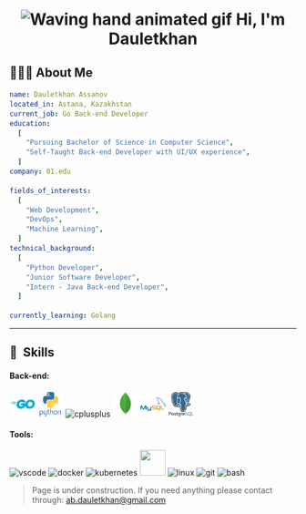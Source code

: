 <h1 align="center"> <img src="https://raw.githubusercontent.com/nixin72/nixin72/master/wave.gif" 
         alt="Waving hand animated gif"
         height="43"
         width="43" /> Hi, I'm Dauletkhan</h1>


<h2> 👨🏻‍💻 About Me</h2>

```yaml
name: Dauletkhan Assanov
located_in: Astana, Kazakhstan
current_job: Go Back-end Developer
education:
  [
    "Pursuing Bachelor of Science in Computer Science",
    "Self-Taught Back-end Developer with UI/UX experience",
  ]
company: 01.edu

fields_of_interests:
  [
    "Web Development",
    "DevOps",
    "Machine Learning",
  ]
technical_background:
  [
    "Python Developer",
    "Junior Software Developer",
    "Intern - Java Back-end Developer",
  ]
  
currently_learning: Golang
```
  
---  
  
<h2> 🚀 &nbsp;Skills</h2>
<h4>Back-end:</h4>
<p align="left" class="languages frameworks">
 <img src="https://raw.githubusercontent.com/devicons/devicon/master/icons/go/go-original-wordmark.svg" alt="python" width="45" height="45"/>
 <img src="https://raw.githubusercontent.com/devicons/devicon/master/icons/python/python-original-wordmark.svg" alt="python" width="45" height="45"/>
 <img src="https://cdn.jsdelivr.net/gh/devicons/devicon/icons/cplusplus/cplusplus-original.svg" alt="cplusplus" width="45" height="45"/>
 <img src="https://raw.githubusercontent.com/devicons/devicon/master/icons/mongodb/mongodb-original.svg" alt="mongodb" width="45" height="45" />
 <img src="https://raw.githubusercontent.com/devicons/devicon/master/icons/mysql/mysql-original-wordmark.svg" alt="mysql" width="45" height="45" />
 <img src="https://raw.githubusercontent.com/devicons/devicon/master/icons/postgresql/postgresql-original-wordmark.svg" alt="postgresql" width="45" height="45" />
</p>
<h4>Tools:</h4>
<p align="left" class="tools">
 <img src="https://cdn.jsdelivr.net/gh/devicons/devicon/icons/vscode/vscode-original.svg" alt="vscode" width="45" height="45"/>
 <img src="https://cdn.jsdelivr.net/gh/devicons/devicon/icons/docker/docker-original.svg" alt="docker" width="45" height="45"/>
 <img src="https://cdn.jsdelivr.net/gh/devicons/devicon/icons/kubernetes/kubernetes-plain.svg" alt="kubernetes" width="45" height="45"/>
 <img src="https://cdn.jsdelivr.net/gh/devicons/devicon/icons/amazonwebservices/amazonwebservices-plain-wordmark.svg" width="45" height="45"/>
 <img src="https://cdn.jsdelivr.net/gh/devicons/devicon/icons/linux/linux-original.svg" alt="linux" width="45" height="45"/>       
 <img src="https://cdn.jsdelivr.net/gh/devicons/devicon/icons/git/git-original.svg" alt="git" width="45" height="45"/>
 <img src="https://cdn.jsdelivr.net/gh/devicons/devicon/icons/bash/bash-original.svg" alt="bash" width="45" height="45"/>
</p>
<!-- <h4>Front-end:</h4>
<p align="left" class="languages">
 <img src="https://raw.githubusercontent.com/devicons/devicon/master/icons/javascript/javascript-original.svg" alt="javascript" width="45" height="45" />
 <img src="https://raw.githubusercontent.com/devicons/devicon/master/icons/react/react-original-wordmark.svg" alt="react" width="45" height="45" />
 <img src="https://cdn.jsdelivr.net/gh/devicons/devicon/icons/vuejs/vuejs-original-wordmark.svg" alt="VueJS" width="45" height="45"/>
 <img src="https://cdn.jsdelivr.net/gh/devicons/devicon/icons/html5/html5-original.svg" alt="html" width="45" height="45"/>
 <img src="https://raw.githubusercontent.com/devicons/devicon/master/icons/bootstrap/bootstrap-plain.svg" alt="bootstrap" width="45" height="45" />
 <img src="https://raw.githubusercontent.com/devicons/devicon/master/icons/tailwindcss/tailwindcss-original.svg" alt="tailwindcss" width="45" height="45" />
 <img src="https://raw.githubusercontent.com/devicons/devicon/master/icons/css3/css3-original-wordmark.svg" alt="css3" width="45" height="45" />
 <img src="https://raw.githubusercontent.com/devicons/devicon/master/icons/less/less-plain-wordmark.svg" alt="less" width="45" height="45" />
 <img src="https://raw.githubusercontent.com/devicons/devicon/master/icons/sass/sass-original.svg" alt="sass" width="45" height="45" />
 <img src="https://cdn.jsdelivr.net/gh/devicons/devicon/icons/figma/figma-original.svg" alt="figma" width="45" height="45"/>  
</p> -->

> Page is under construction. If you need anything please contact through: [ab.dauletkhan@gmail.com](mailto:ab.dauletkhan@gmail.com)
